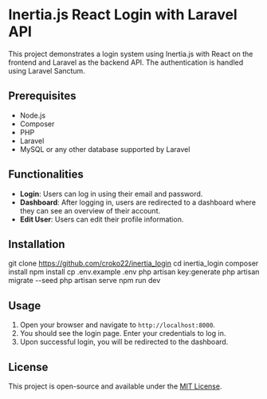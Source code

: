 # Inertia.js React Login with Laravel API
This project demonstrates a login system using Inertia.js with React on the frontend and Laravel as the backend API. The authentication is handled using Laravel Sanctum.

## Prerequisites
- Node.js
- Composer
- PHP
- Laravel
- MySQL or any other database supported by Laravel

## Functionalities
- **Login**: Users can log in using their email and password.
- **Dashboard**: After logging in, users are redirected to a dashboard where they can see an overview of their account.
- **Edit User**: Users can edit their profile information.

## Installation
git clone https://github.com/croko22/inertia_login
cd inertia_login
composer install
npm install
cp .env.example .env
php artisan key:generate
php artisan migrate --seed
php artisan serve
npm run dev

## Usage
1. Open your browser and navigate to `http://localhost:8000`.
2. You should see the login page. Enter your credentials to log in.
3. Upon successful login, you will be redirected to the dashboard.

## License
This project is open-source and available under the [MIT License](LICENSE).